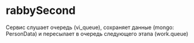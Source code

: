 # rabbySecond
Сервис слушает очередь (vi_queue), сохраняет данные (mongo: PersonData) и пересылает в очередь следующего этапа (work.queue)
